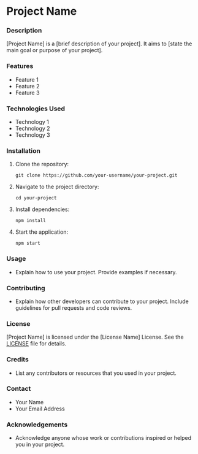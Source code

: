 # Project Name

### Description
[Project Name] is a [brief description of your project]. It aims to [state the main goal or purpose of your project].

### Features
- Feature 1
- Feature 2
- Feature 3

### Technologies Used
- Technology 1
- Technology 2
- Technology 3

### Installation
1. Clone the repository:
    ```
    git clone https://github.com/your-username/your-project.git
    ```
2. Navigate to the project directory:
    ```
    cd your-project
    ```
3. Install dependencies:
    ```
    npm install
    ```
4. Start the application:
    ```
    npm start
    ```

### Usage
- Explain how to use your project. Provide examples if necessary.

### Contributing
- Explain how other developers can contribute to your project. Include guidelines for pull requests and code reviews.

### License
[Project Name] is licensed under the [License Name] License. See the [LICENSE](LICENSE) file for details.

### Credits
- List any contributors or resources that you used in your project.

### Contact
- Your Name
- Your Email Address

### Acknowledgements
- Acknowledge anyone whose work or contributions inspired or helped you in your project.